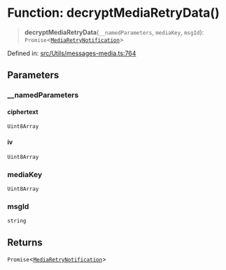 # Function: decryptMediaRetryData()

> **decryptMediaRetryData**(`__namedParameters`, `mediaKey`, `msgId`): `Promise`\<[`MediaRetryNotification`](../namespaces/proto/classes/MediaRetryNotification.md)\>

Defined in: [src/Utils/messages-media.ts:764](https://github.com/Riders004/Tv/blob/3d6aaf6f3efb499dc9d0ca82bb24083bb45a8478/src/Utils/messages-media.ts#L764)

## Parameters

### \_\_namedParameters

#### ciphertext

`Uint8Array`

#### iv

`Uint8Array`

### mediaKey

`Uint8Array`

### msgId

`string`

## Returns

`Promise`\<[`MediaRetryNotification`](../namespaces/proto/classes/MediaRetryNotification.md)\>
